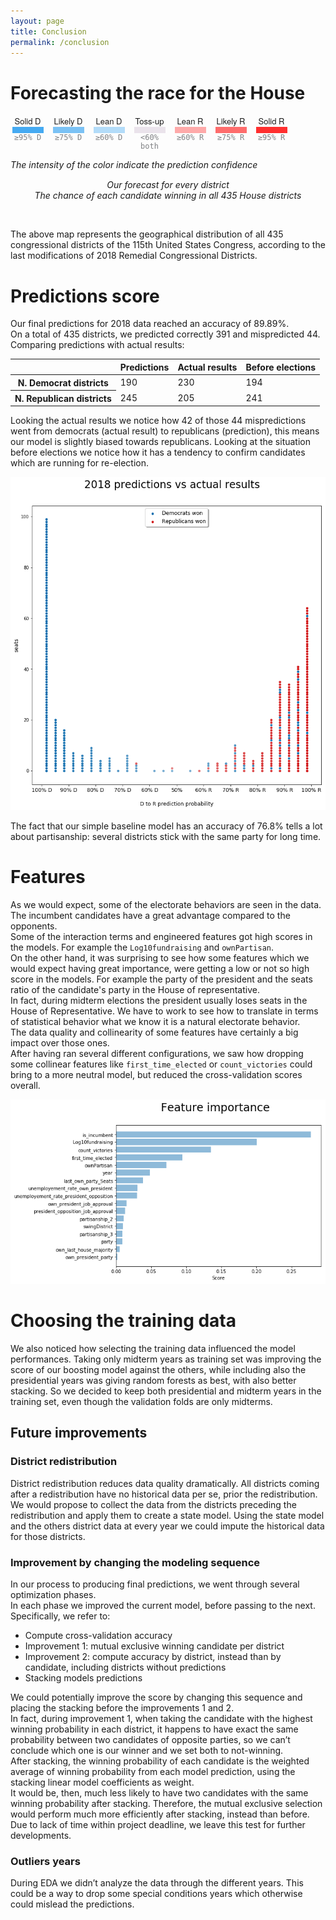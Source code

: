 ```yaml
---
layout: page
title: Conclusion
permalink: /conclusion
---
```


# Forecasting the race for the House

<div class="bucket-container"><div class="bucket"><div class="bucket-title"> <div class="text">Solid D</div></div><div class="square-container"><div class="square" id="solid-d"><div class="num"></div></div></div><div class="bucket-numbers">≥95% D</div></div><div class="bucket"><div class="bucket-title"> <div class="text">Likely D</div></div><div class="square-container"><div class="square" id="likely-d"><div class="num"></div></div></div><div class="bucket-numbers">≥75% D</div></div><div class="bucket"><div class="bucket-title"> <div class="text">Lean D</div></div><div class="square-container"><div class="square" id="lean-d"><div class="num"></div></div></div><div class="bucket-numbers">≥60% D</div></div><div class="bucket"><div class="bucket-title"> <div class="text">Toss-up</div></div><div class="square-container"><div class="square" id="tossup"><div class="num"></div></div></div><div class="bucket-numbers">&lt;60% both</div></div><div class="bucket"><div class="bucket-title"> <div class="text">Lean R</div></div><div class="square-container"><div class="square" id="lean-r"><div class="num"> </div></div></div><div class="bucket-numbers">≥60% R</div></div><div class="bucket"><div class="bucket-title"> <div class="text">Likely R </div></div><div class="square-container"><div class="square" id="likely-r"><div class="num"> </div></div></div><div class="bucket-numbers">≥75% R </div></div><div class="bucket"><div class="bucket-title"> <div class="text">Solid R</div></div><div class="square-container"><div class="square" id="solid-r"><div class="num"></div></div></div><div class="bucket-numbers">≥95% R</div></div></div>

<i style="font-size: 14px;">The intensity of the color indicate the prediction confidence</i>

<style>
.bucket-container {
  margin-top: 15px;
  display: flex;
}
.bucket-container .bucket {
  width: 55px;
  margin-right: 10px;
}
.bucket-container .bucket-title {
  font-family: AtlasGrotesk,"Helvetica Neue",Helvetica,Arial,sans-serif;
  font-size: 13px;
  letter-spacing: normal;
}
.text {
  margin: 0;
  padding: 0;
  border: 0;
  font: inherit;
  vertical-align: baseline;
  text-align: center;
}
.square-container {
  font-family: AtlasGrotesk,"Helvetica Neue",Helvetica,Arial,sans-serif;
  font-size: 13px;
  letter-spacing: normal;
}
.bucket-container .bucket-numbers {
  color: #808285;
  font-size: 12px;
  font-family: "DecimaMonoPro",monospace;
  text-align: center;
  max-width: 130px;
}
.square {
  text-align: center;
  padding-top: 10px;
  font-size: 14px;
  width: 50px;
  font-family: "DecimaMonoPro",monospace;
  margin: 0 auto;
}
.square#solid-d {
  background: rgba(69, 170, 242, 1);
}
.square#likely-d {
  background: rgba(69, 170, 242, 0.7);
}
.square#lean-d {
  background: rgba(69, 170, 242, 0.4);
}
.square#tossup {
  background: #eae3eb;
}
.square#lean-r {
  background: rgba(255, 47, 47, 0.4);
}
.square#likely-r {
  background: rgba(255, 47, 47, 0.7);
}
.square#solid-r {
  background: rgba(255, 47, 47, 1);
}
.num {
  margin: 0;
  padding: 0;
  border: 0;
  font: inherit;
  vertical-align: baseline;
}

#container {
  text-align: center;
}
#tooltip {
  position: absolute;
  top: 0;
  left: 0;
  z-index: 10;
  margin: 0;
  padding: 10px;
  width: 200px;
  height: 70px;
  color: #000;
  font-family: sans-serif;
  font-size: 0.9em;
  font-weight: bold;
  text-align: center;
  background-color: #fff;
  opacity: 0;
  pointer-events: none;
  border-radius:5px;
  transition: .2s;
}
.legend-container {
  margin-top: 15px;
  text-align: center;
  font-weight: 400; font-style: italic;
}
</style>

<div id="container"></div>
<div id="tooltip"></div>
<script src="https://d3js.org/d3.v4.min.js"></script>
<script src="https://d3js.org/topojson.v1.min.js"></script>
<script src="https://cdnjs.cloudflare.com/ajax/libs/d3-composite-projections/1.0.1/d3-composite-projections.min.js"></script>
<script>
var width = 960,
  height = 500;

var projection = d3.geoAlbersUsaTerritories();
var path = d3.geoPath()
  .projection(projection);

var svg = d3.select("#container").append("svg")
  .attr("width", width)
  .attr("height", height);

  var t = d3.transition();
d3.json("us_house_results_map.json", function(error, us) {
var us = topojson.feature(us, us.objects.us_congressional_districts);
svg.selectAll(".region")
    .data(us.features)
    .enter()
    .append("path")
    .attr("class", "region")
    .attr("d", path)
    .style("fill", function(d){
      var alpha = 1;
      if (d.properties.alpha >= 0.95) {
        alpha = 1;
      }
      else if (d.properties.alpha >= 0.75) {
        alpha = 0.7;
      }
      else if (d.properties.alpha >= 0.60) {
        alpha = 0.4;
      }

      if(d.properties.PARTY_AFF=="Democrat" && d.properties.alpha >=0.6) {
        return `rgba(69, 170, 242, ${alpha})`;
      } else if (d.properties.PARTY_AFF=="Republican" && d.properties.alpha >=0.6) {
        return `rgba(255, 47, 47, ${alpha})`;
      } else {
        return "#eae3eb";
      }
    })
    .style("stroke", "#000")
    .style("stroke-width", "0.3px")
    .on("mouseover", function(d){
      //Show the tooltip
      var x = d3.event.pageX;
      var y = d3.event.pageY - 40;

      d3.select("#tooltip")
        .style("left", x + "px")
        .style("top", y + "px")
        .style("opacity", 1)
        .html( d.properties.STATE + " dist: " + d.properties.CONG_DIST + "<br/>" +d.properties.PARTY_AFF + "<br/>Chance of winning:" + (d.properties.alpha !== 'NaN' ? d.properties.alpha.toFixed(2) : 'NaN') );
      })
      .on("mouseout", function(){
        //Hide the tooltip
        d3.select("#tooltip")
          .style("opacity", 0);
      });;

svg
  .append("path")
    .style("fill","none")
    .style("stroke","#000")
    .style("stroke-dasharray","5,5")
    .attr("d", projection.getCompositionBorders());

});

</script>

<p class="legend-container">
  Our forecast for every district<br />
  The chance of each candidate winning in all 435 House districts
</p>

<br />

The above map represents the geographical distribution of all 435 congressional districts of the 115th United States Congress, according to the last modifications of 2018 Remedial Congressional Districts.  

# Predictions score
Our final predictions for 2018 data reached an accuracy of 89.89%.  
On a total of 435 districts, we predicted correctly 391 and mispredicted 44.  
Comparing predictions with actual results:  

<table>
  <thead>
    <tr>
      <th></th>
      <th>Predictions</th>
      <th>Actual results</th>
      <th>Before elections</th>
    </tr>
  </thead>
  <tbody>
    <tr>
      <th>N. Democrat districts</th>
      <td>190</td>
      <td>230</td>
      <td>194</td>
    </tr>
    <tr>
      <th>N. Republican districts</th>
      <td>245</td>
      <td>205</td>
      <td>241</td>
    </tr>
  </tbody>
</table>

Looking the actual results we notice how 42 of those 44 mispredictions went from democrats (actual result) to republicans (prediction), this means our model is slightly biased towards republicans. Looking at the situation before elections we notice how it has a tendency to confirm candidates which are running for re-election.  

![Modeling](/assets/04/04-Visualizations-PredVSActual.png)

The fact that our simple baseline model has an accuracy of 76.8% tells a lot about partisanship: several districts stick with the same party for long time.  

# Features

As we would expect, some of the electorate behaviors are seen in the data. The incumbent candidates have a great advantage compared to the opponents.  
Some of the interaction terms and engineered features got high scores in the models. For example the `Log10fundraising` and `ownPartisan`.  
On the other hand, it was surprising to see how some features which we would expect having great importance, were getting a low or not so high score in the models. For example the party of the president and the seats ratio of the candidate's party in the House of representative.  
In fact, during midterm elections the president usually loses seats in the House of Representative. We have to work to see how to translate in terms of statistical behavior what we know it is a natural electorate behavior.  
The data quality and collinearity of some features have certainly a big impact over those ones.  
After having ran several different configurations, we saw how dropping some collinear features like `first_time_elected` or `count_victories` could bring to a more neutral model, but reduced the cross-validation scores overall.  

![Modeling](/assets/04/04_featureImportance.png)

# Choosing the training data

We also noticed how selecting the training data influenced the model performances. Taking only midterm years as training set was improving the score of our boosting model against the others, while including also the presidential years was giving random forests as best, with also better stacking. So we decided to keep both presidential and midterm years in the training set, even though the validation folds are only midterms.  

## Future improvements

### District redistribution

District redistribution reduces data quality dramatically. All districts coming after a redistribution have no historical data per se, prior the redistribution. We would propose to collect the data from the districts preceding the redistribution and apply them to create a state model. Using the state model and the others district data at every year we could impute the historical data for those districts.  

### Improvement by changing the modeling sequence

In our process to producing final predictions, we went through several optimization phases.  
In each phase we improved the current model, before passing to the next.  
Specifically, we refer to:  

- Compute cross-validation accuracy
- Improvement 1: mutual exclusive winning candidate per district
- Improvement 2: compute accuracy by district, instead than by candidate, including districts without predictions
- Stacking models predictions

We could potentially improve the score by changing this sequence and placing the stacking before the improvements 1 and 2.  
In fact, during improvement 1, when taking the candidate with the highest winning probability in each district, it happens to have exact the same probability between two candidates of opposite parties, so we can’t conclude which one is our winner and we set both to not-winning.  
After stacking, the winning probability of each candidate is the weighted average of winning probability from each model prediction, using the stacking linear model coefficients as weight.  
It would be, then, much less likely to have two candidates with the same winning probability after stacking. Therefore, the mutual exclusive selection would perform much more efficiently after stacking, instead than before. Due to lack of time within project deadline, we leave this test for further developments.  

### Outliers years

During EDA we didn’t analyze the data through the different years. This could be a way to drop some special conditions years which otherwise could mislead the predictions.
